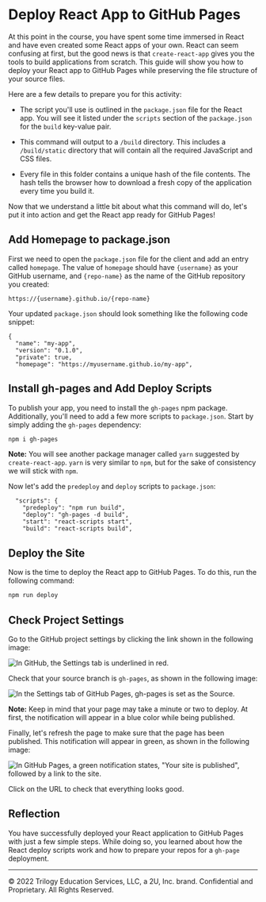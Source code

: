 # Deploy React App to GitHub Pages

At this point in the course, you have spent some time immersed in React and have even created some React apps of your own. React can seem confusing at first, but the good news is that `create-react-app` gives you the tools to build applications from scratch. This guide will show you how to deploy your React app to GitHub Pages while preserving the file structure of your source files.

Here are a few details to prepare you for this activity:

- The script you'll use is outlined in the `package.json` file for the React app. You will see it listed under the `scripts` section of the `package.json` for the `build` key-value pair.

- This command will output to a `/build` directory. This includes a `/build/static` directory that will contain all the required JavaScript and CSS files.

- Every file in this folder contains a unique hash of the file contents. The hash tells the browser how to download a fresh copy of the application every time you build it.

Now that we understand a little bit about what this command will do, let's put it into action and get the React app ready for GitHub Pages!

## Add Homepage to package.json

First we need to open the `package.json` file for the client and add an entry called `homepage`. The value of `homepage` should have `{username}` as your GitHub username, and `{repo-name}` as the name of the GitHub repository you created:

```text
https://{username}.github.io/{repo-name}
```

Your updated `package.json` should look something like the following code snippet:

```text
{
  "name": "my-app",
  "version": "0.1.0",
  "private": true,
  "homepage": "https://myusername.github.io/my-app",
```

## Install gh-pages and Add Deploy Scripts

To publish your app, you need to install the `gh-pages` npm package. Additionally, you'll need to add a few more scripts to `package.json`. Start by simply adding the `gh-pages` dependency:

```sh
npm i gh-pages
```

**Note:** You will see another package manager called `yarn` suggested by `create-react-app`. `yarn` is very similar to `npm`, but for the sake of consistency we will stick with `npm`.

Now let's add the `predeploy` and `deploy` scripts to `package.json`:

```text
  "scripts": {
    "predeploy": "npm run build",
    "deploy": "gh-pages -d build",
    "start": "react-scripts start",
    "build": "react-scripts build",
```

## Deploy the Site

Now is the time to deploy the React app to GitHub Pages. To do this, run the following command:

```sh
npm run deploy
```

## Check Project Settings

Go to the GitHub project settings by clicking the link shown in the following image:

![In GitHub, the Settings tab is underlined in red.](./Images/01-repo-settings.png)

Check that your source branch is `gh-pages`, as shown in the following image:

![In the Settings tab of GitHub Pages, gh-pages is set as the Source.](./Images/02-ready.png)

**Note:** Keep in mind that your page may take a minute or two to deploy. At first, the notification will appear in a blue color while being published.

Finally, let's refresh the page to make sure that the page has been published. This notification will appear in green, as shown in the following image:

![In GitHub Pages, a green notification states, "Your site is published", followed by a link to the site.](./Images/04-published.png)

Click on the URL to check that everything looks good.

## Reflection

You have successfully deployed your React application to GitHub Pages with just a few simple steps. While doing so, you learned about how the React deploy scripts work and how to prepare your repos for a `gh-page` deployment.

---

© 2022 Trilogy Education Services, LLC, a 2U, Inc. brand. Confidential and Proprietary. All Rights Reserved.
